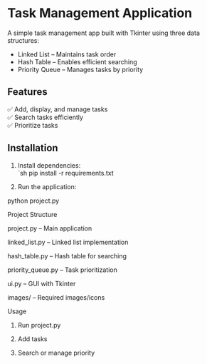 
# Task Management Application

A simple task management app built with Tkinter using three data structures:  
- Linked List – Maintains task order  
- Hash Table – Enables efficient searching  
- Priority Queue – Manages tasks by priority  

## Features
✅ Add, display, and manage tasks  
✅ Search tasks efficiently  
✅ Prioritize tasks  

## Installation
1. Install dependencies:  
   `sh
   pip install -r requirements.txt

2. Run the application:

python project.py



Project Structure

project.py – Main application

linked_list.py – Linked list implementation

hash_table.py – Hash table for searching

priority_queue.py – Task prioritization

ui.py – GUI with Tkinter

images/ – Required images/icons


Usage

1. Run project.py


2. Add tasks


3. Search or manage priority

